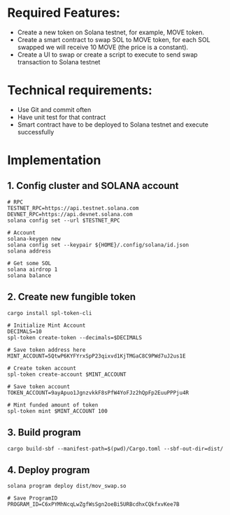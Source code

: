 # Required Features:
- Create a new token on Solana testnet, for example, MOVE token.
- Create a smart contract to swap SOL to MOVE token, for each SOL swapped we will receive 10 MOVE (the price is a constant).
- Create a UI to swap or create a script to execute to send swap transaction to Solana testnet

# Technical requirements:
- Use Git and commit often
- Have unit test for that contract
- Smart contract have to be deployed to Solana testnet and execute successfully


# Implementation

## 1. Config cluster and SOLANA account

```
# RPC
TESTNET_RPC=https://api.testnet.solana.com
DEVNET_RPC=https://api.devnet.solana.com
solana config set --url $TESTNET_RPC

# Account
solana-keygen new
solana config set --keypair ${HOME}/.config/solana/id.json
solana address

# Get some SOL
solana airdrop 1
solana balance
```

## 2. Create new fungible token <MOVE>

```
cargo install spl-token-cli

# Initialize Mint Account
DECIMALS=10
spl-token create-token --decimals=$DECIMALS

# Save token address here
MINT_ACCOUNT=5QtwP6KYFYrxSpP23qixvd1KjTMGaC8C9PWd7uJ2us1E

# Create token account
spl-token create-account $MINT_ACCOUNT

# Save token account
TOKEN_ACCOUNT=9ayApuo1JgnzvkkF8sPfW4YoFJz2hQpFp2EuuPPPju4R

# Mint funded amount of token
spl-token mint $MINT_ACCOUNT 100
```

## 3. Build program

```
cargo build-sbf --manifest-path=$(pwd)/Cargo.toml --sbf-out-dir=dist/
```

## 4. Deploy program

```
solana program deploy dist/mov_swap.so

# Save ProgramID
PROGRAM_ID=C6xPYMhNcqLwZgfWsSgn2oeBi5URBcdhxCQkfxvKee7B
```